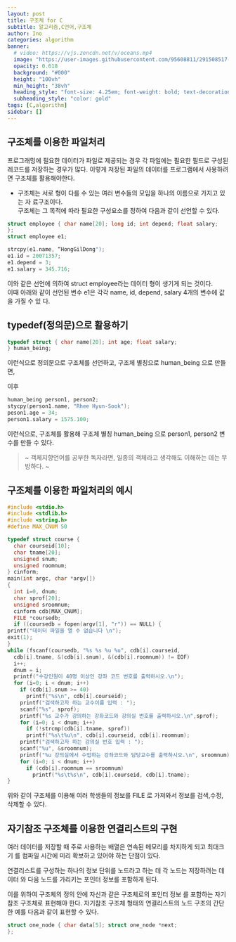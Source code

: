 ```yaml
---
layout: post
title: 구조체 for C
subtitle: 알고리즘,C언어,구조체
author: Ino
categories: algorithm
banner:
  # video: https://vjs.zencdn.net/v/oceans.mp4
  image: "https://user-images.githubusercontent.com/95608811/291508517-1966009e-4c10-4089-a793-f3f778f31809.png"
  opacity: 0.618
  background: "#000"
  height: "100vh"
  min_height: "38vh"
  heading_style: "font-size: 4.25em; font-weight: bold; text-decoration: underline"
  subheading_style: "color: gold"
tags: [C,algorithm]
sidebar: []
---
```



## 구조체를 이용한 파일처리
프로그래밍에 필요한 데이터가 파일로 제공되는 경우 각 파일에는 필요한 필드로 구성된
레코드를 저장하는 경우가 많다. 이렇게 저장된 파일의 데이터를 프로그램에서 사용하려면
구조체를 활용해야한다.    
- 구조체는 서로 형이 다를 수 있는 여러 변수들의 모임을 하나의 이름으로 가지고 있는 자
료구조이다.   
구조체는 그 목적에 따라 필요한 구성요소를 정하여 다음과 같이 선언할 수 있다.    
```C
struct employee { char name[20]; long id; int depend; float salary;
};
struct employee e1;
```

```C
strcpy(e1.name, “HongGilDong");
e1.id = 20071357;
e1.depend = 3;
e1.salary = 345.716;
```

이와 같은 선언에 의하여 struct employee라는 데이터 형이 생기게 되는 것이다.   
이때 아래와 같이 선언된 변수 e1은 각각 name, id, depend, salary 4개의 변수에 값을 가질 수 있
다.   

## typedef(정의문)으로 활용하기
```C
typedef struct { char name[20]; int age; float salary;
} human_being;
```

이런식으로 정의문으로 구조체를 선언하고, 구조체 별칭으로 human_being 으로 만들면,

이후

```C
human_being person1, person2;
stycpy(person1.name, "Rhee Hyun-Sook");
peson1.age = 34;
person1.salary = 1575.100;
```

이런식으로, 구조체를 활용해 구조체 별칭 human_being 으로 person1, person2 변수를 만들 수 있다.    

> ~ 객체지향언어를 공부한 독자라면, 일종의 객체라고 생각해도 이해하는 데는 무방하다.   ~    

## 구조체를 이용한 파일처리의 예시

```C
#include <stdio.h>
#include <stdlib.h>
#include <string.h>
#define MAX_CNUM 50

typedef struct course { 
  char courseid[10];
  char tname[20];
  unsigned snum; 
  unsigned roomnum;
} cinform;
main(int argc, char *argv[])
{
  int i=0, dnum;
  char sprof[20];
  unsigned sroomnum;
  cinform cdb[MAX_CNUM];
  FILE *coursedb;
  if ((coursedb = fopen(argv[1], "r")) == NULL) {
printf("데이터 파일을 열 수 없습니다 \n");
exit(1); 
}
while (fscanf(coursedb, "%s %s %u %u", cdb[i].courseid,
  cdb[i].tname, &(cdb[i].snum), &(cdb[i].roomnum)) != EOF)
  i++; 
  dnum = i;
  printf("수강인원이 40명 이상인 강좌 코드 번호를 출력하시오.\n");
  for (i=0; i < dnum; i++) 
    if (cdb[i].snum >= 40) 
      printf("%s\n", cdb[i].courseid);
    printf("검색하고자 하는 교수이름 입력 : ");
    scanf("%s", sprof);
    printf("%s 교수가 강의하는 강좌코드와 강의실 번호를 출력하시오.\n",sprof); 
    for (i=0; i < dnum; i++)
      if (!strcmp(cdb[i].tname, sprof))
      printf("%s\t%u\n", cdb[i].courseid, cdb[i].roomnum);
    printf("검색하고자 하는 강의실 번호 입력 : ");
    scanf("%u", &sroomnum);
    printf("%u 강의실에서 수업하는 강좌코드와 담당교수를 출력하시오.\n", sroomnum);
    for (i=0; i < dnum; i++)
      if (cdb[i].roomnum == sroomnum) 
        printf("%s\t%s\n", cdb[i].courseid, cdb[i].tname);
}
```

위와 같이 구조체를 이용해 여러 학생들의 정보를 FILE 로 가져와서 정보를 검색,수정,삭제할 수 있다.    


## 자기참조 구조체를 이용한 연결리스트의 구현

여러 데이터를 저장할 때 주로 사용하는 배열은 연속된 메모리를 차지하게 되고 최대크기
를 컴파일 시간에 미리 확보하고 있어야 하는 단점이 있다.     

연결리스트를 구성하는 하나의 정보 단위를 노드라고 하는 데 각 노드는 저장하려는 데이터
와 다음 노드를 가리키는 포인터 정보를 포함하게 된다.    

이를 위하여 구조체의 정의 안에 자신과 같은 구조체로의 포인터 정보
를 포함하는 자기참조 구조체로 표현해야 한다. 자기참조 구조체 형태의 연결리스트의 노드 구조의 간단한 예를 다음과 같이 표현할 수 있다.   

```c
struct one_node { char data[5]; struct one_node *next;
};
```